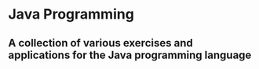 # Java Programming

## A collection of various exercises and applications for the Java programming language
